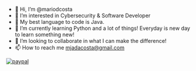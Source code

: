 - 👋 Hi, I’m @mariodcosta
- 👀 I’m interested in Cybersecurity & Software Developer
- 🤙 My best language to code is Java.
- 🌱 I’m currently learning Python and a lot of things! Everyday is new day to learn something new!
- 💞️ I’m looking to collaborate in what I can make the difference!
- 📫 How to reach me mjadacosta@gmail.com

[![paypal](https://www.paypalobjects.com/en_US/i/btn/btn_donateCC_LG.gif)](https://www.paypal.me/AbdennourT/10)
<!---
mariodcosta/mariodcosta is a ✨ special ✨ repository because its `README.md` (this file) appears on your GitHub profile.
You can click the Preview link to take a look at your changes.
--->
